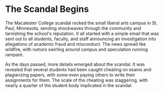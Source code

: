 # The Scandal Begins

The Macalester College scandal rocked the small liberal arts campus in St. Paul, Minnesota, sending shockwaves through the community and tarnishing the school's reputation. It all started with a simple email that was sent out to all students, faculty, and staff announcing an investigation into allegations of academic fraud and misconduct. The news spread like wildfire, with rumors swirling around campus and speculation running rampant.

As the days passed, more details emerged about the scandal. It was revealed that several students had been caught cheating on exams and plagiarizing papers, with some even paying others to write their assignments for them. The scale of the cheating was staggering, with nearly a quarter of the student body implicated in the scandal.